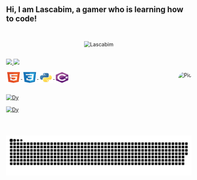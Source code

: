 ## Hi, I am Lascabim, a gamer who is learning how to code!

</br>
<p align="center"> <img src="https://komarev.com/ghpvc/?username=Lascabim&label=Profile%20views&color=0e75b6&style=flat" alt="Lascabim" /> </p>
</br>

 <a href="https://github.com/Lascabim">
  <img height="180em" src="https://github-readme-stats.vercel.app/api?username=lascabim&show_icons=true&theme=ayu-mirage&include_all_commits=true&count_private=true"/>
  <img height="180em" src="https://github-readme-stats.vercel.app/api/top-langs/?username=lascabim&layout=compact&langs_count=7&theme=ayu-mirage"/>
</div>
  
<div style="display: inline_block"><br>
  <img align="center" alt="HTML" height="30" width="40" src="https://raw.githubusercontent.com/devicons/devicon/master/icons/html5/html5-original.svg">
  <img align="center" alt="CSS" height="30" width="40" src="https://raw.githubusercontent.com/devicons/devicon/master/icons/css3/css3-original.svg">
  <img align="center" alt="Python" height="30" width="40" src="https://raw.githubusercontent.com/devicons/devicon/master/icons/python/python-original.svg">
  <img align="center" alt="Csharp" height="30" width="40" src="https://raw.githubusercontent.com/devicons/devicon/master/icons/csharp/csharp-original.svg">
  <img align="right" alt="Pic" height="150" style="border-radius:50px;"        src="https://media.discordapp.net/attachments/942450101073358928/981510490524090378/Avatar.png?width=676&height=676">
</div>
  
  ##
 
<div> 
<p><a href="https://www.paypal.com/myaccount/transfer/homepage" align="center"> <img align="center" src="https://www.cigafun.com/image/cigafun-paypal.webp" height="50" width="210" alt="Dy" /></a>
<p><a href="https://www.buymeacoffee.com/Lascabim?new=1"> <img src="https://cdn.buymeacoffee.com/buttons/v2/default-yellow.png" height="50" width="210" alt="Dy" align="center" /></a></p>
</br>
</br>

</div>
 
  ![Snake animation](https://github.com/Lascabim/Lascabim/blob/main/snake.svg) 
 
</div>

